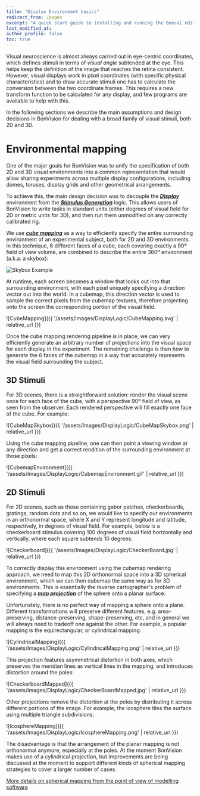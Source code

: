 ```yaml
---
title: "Display Environment basics"
redirect_from: /pages
excerpt: "A quick start guide to installing and running the Bonsai editor."
last_modified_at: 
author_profile: false
toc: true
---
```


Visual neuroscience is almost always carried out in eye-centric coordinates, which defines stimuli in terms of _visual angle_ subtended at the eye. This helps keep the definition of the image that reaches the retina consistent. However, visual displays work in pixel coordinates (with specific physical characteristics) and to draw accurate stimuli one has to calculate the conversion between the two coordinate frames. This requires a new transform function to be calculated for any display, and few programs are available to help with this.

In the following sections we describe the main assumptions and design decisions in BonVision for dealing with a broad family of visual stimuli, both 2D and 3D.

# Environmental mapping

One of the major goals for BonVision was to unify the specification of both 2D and 3D visual environments into a common representation that would allow sharing experiments across multiple display configurations, including domes, toruses, display grids and other geometrical arrangements.

To achieve this, the main design decision was to decouple the [_**Display**_](/pages/02-Display-Environment-basics) environment from the [_**Stimulus Generation**_](/pages/02a-Stimulus-Generation) logic. This allows users of BonVision to write tasks in standard units (either degrees of visual field for 2D or metric units for 3D), and then run them unmodified on any correctly calibrated rig.

We use [_**cube mapping**_](https://en.wikipedia.org/wiki/Cube_mapping) as a way to efficiently specify the entire surrounding environment of an experimental subject, both for 2D and 3D environments. In this technique, 6 different faces of a cube, each covering exactly a 90º field of view volume, are combined to describe the entire 360º environment (a.k.a. a skybox):

![Skybox Example](https://upload.wikimedia.org/wikipedia/commons/b/b4/Skybox_example.png)

At runtime, each screen becomes a window that looks out into that surrounding environment, with each pixel uniquely specifying a direction vector out into the world. In a cubemap, this direction vector is used to sample the correct pixels from the cubemap textures, therefore projecting onto the screen the corresponding portion of the visual field.

![CubeMapping]({{ '/assets/Images/DisplayLogic/CubeMapping.svg' | relative_url }})

Once the cube mapping rendering pipeline is in place, we can very efficiently generate an arbitrary number of projections into the visual space for each display in the experiment. The remaining challenge is then how to generate the 6 faces of the cubemap in a way that accurately represents the visual field surrounding the subject.

## 3D Stimuli

For 3D scenes, there is a straightforward solution: render the visual scene once for each face of the cube, with a perspective 90º field of view, as seen from the observer. Each rendered perspective will fill exactly one face of the cube. For example:

![CubeMapSkybox]({{ '/assets/Images/DisplayLogic/CubeMapSkybox.png' | relative_url }})

Using the cube mapping pipeline, one can then point a viewing window at any direction and get a correct rendition of the surrounding environment at those pixels:

![CubemapEnvironment]({{ '/assets/Images/DisplayLogic/CubemapEnvironment.gif' | relative_url }})


## 2D Stimuli

For 2D scenes, such as those containing gabor patches, checkerboards, gratings, random dots and so on, we would like to specify our environments in an orthonormal space, where X and Y represent longitude and latitude, respectively, in degrees of visual field. For example, below is a checkerboard stimulus covering 100 degrees of visual field horizontally and vertically, where each square subtends 10 degrees:

![Checkerboard]({{ '/assets/Images/DisplayLogic/CheckerBoard.jpg' | relative_url }})

To correctly display this environment using the cubemap rendering approach, we need to map this 2D orthonormal space into a 3D spherical environment, which we can then cubemap the same way as for 3D environments. This is essentially the reverse cartographer's problem of specifying a [_**map projection**_](https://en.wikipedia.org/wiki/Map_projection) of the sphere onto a planar surface.

Unfortunately, there is no perfect way of mapping a sphere onto a plane. Different transformations will preserve different features, e.g. area-preserving, distance-preserving, shape-preserving, etc, and in general we will always need to tradeoff one against the other. For example, a popular mapping is the equirectangular, or cylindrical mapping:

![CylindricalMapping]({{ '/assets/Images/DisplayLogic/CylindricalMapping.png' | relative_url }})

This projection features asymmetrical distortion in both axes, which preserves the meridian lines as vertical lines in the mapping, and introduces distortion around the poles:

![CheckerboardMapped]({{ '/assets/Images/DisplayLogic/CheckerBoardMapped.jpg' | relative_url }})

Other projections remove the distortion at the poles by distributing it across different portions of the image. For example, the icosphere tiles the surface using multiple triangle subdivisions:

![IcosphereMapping]({{ '/assets/Images/DisplayLogic/IcosphereMapping.png' | relative_url }})

The disadvantage is that the arrangement of the planar mapping is not orthonormal anymore, especially at the poles. At the moment BonVision makes use of a cylindrical projection, but improvements are being discussed at the moment to support different kinds of spherical mapping strategies to cover a larger number of cases.

[More details on spherical mapping from the point of view of modelling software](https://en.wikibooks.org/wiki/Blender_3D:_Noob_to_Pro/UV_Map_Basics)
